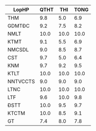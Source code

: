 |LopHP   |QTHT|THI |TONG|
|--------|----|----|----|
|THM     |9.8 |5.0 |6.9 |
|GDMTĐC  |9.2 |7.5 |8.2 |
|NMLT    |10.0|10.0|10.0|
|KTMT    |9.1 |5.5 |6.9 |
|NMCSDL  |9.0 |8.5 |8.7 |
|CST     |9.7 |5.0 |6.4 |
|KNM     |9.7 |9.2 |9.5 |
|KTLT    |10.0|10.0|10.0|
|NNTVCCTS|9.0 |9.0 |9.0 |
|LTNC    |10.0|10.0|10.0|
|LTF     |9.6 |10.0|9.8 |
|ĐSTT    |10.0|9.5 |9.7 |
|KTCTM   |10.0|8.5 |9.1 |
|GT      |7.4 |8.0 |7.8 |
